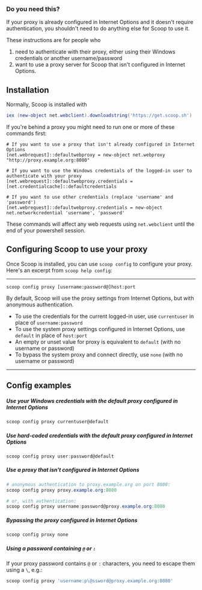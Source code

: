 ### Do you need this?
If your proxy is already configured in Internet Options and it doesn't require authentication, you shouldn't need to do anything else for Scoop to use it.

These instructions are for people who

1. need to authenticate with their proxy, either using their Windows credentials or another username/password
2. want to use a proxy server for Scoop that isn't configured in Internet Options.

## Installation

Normally, Scoop is installed with

```powershell
iex (new-object net.webclient).downloadstring('https://get.scoop.sh')
```

If you're behind a proxy you might need to run one or more of these commands first:

```
# If you want to use a proxy that isn't already configured in Internet Options
[net.webrequest]::defaultwebproxy = new-object net.webproxy "http://proxy.example.org:8080"

# If you want to use the Windows credentials of the logged-in user to authenticate with your proxy
[net.webrequest]::defaultwebproxy.credentials = [net.credentialcache]::defaultcredentials

# If you want to use other credentials (replace 'username' and 'password')
[net.webrequest]::defaultwebproxy.credentials = new-object net.networkcredential 'username', 'password'
```

These commands will affect any web requests using `net.webclient` until the end of your powershell session.

## Configuring Scoop to use your proxy

Once Scoop is installed, you can use `scoop config` to configure your proxy. Here's an excerpt from `scoop help config`:

---
`scoop config proxy [username:password@]host:port`

By default, Scoop will use the proxy settings from Internet Options, but with anonymous authentication.

* To use the credentials for the current logged-in user, use `currentuser` in place of `username:password`
* To use the system proxy settings configured in Internet Options, use `default` in place of `host:port`
* An empty or unset value for proxy is equivalent to `default` (with no username or password)
* To bypass the system proxy and connect directly, use `none` (with no username or password)
---

## Config examples

##### Use your Windows credentials with the default proxy configured in Internet Options

```powershell
scoop config proxy currentuser@default
```

##### Use hard-coded credentials with the default proxy configured in Internet Options

```powershell
scoop config proxy user:password@default
```

##### Use a proxy that isn't configured in Internet Options
```powershell
# anonymous authentication to proxy.example.org on port 8080:
scoop config proxy proxy.example.org:8080

# or, with authentication:
scoop config proxy username:password@proxy.example.org:8080
```

##### Bypassing the proxy configured in Internet Options

```powershell
scoop config proxy none
```

##### Using a password containing `@` or `:`

If your proxy password contains `@` or `:` characters, you need to escape them using a `\`, e.g.:

```powershell
scoop config proxy 'username:p\@ssword@proxy.example.org:8080'
```
